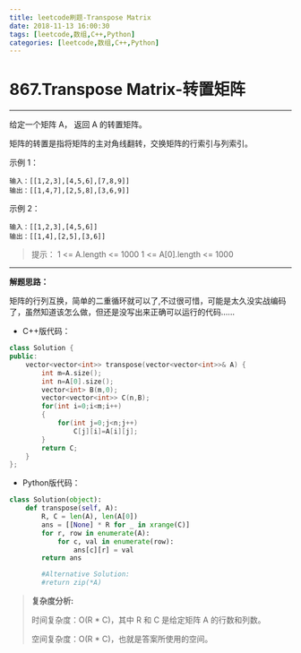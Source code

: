 ```yaml
---
title: leetcode刷题-Transpose Matrix
date: 2018-11-13 16:00:30
tags: [leetcode,数组,C++,Python]
categories: [leetcode,数组,C++,Python]
---
```


# 867.Transpose Matrix-转置矩阵

---

给定一个矩阵 A， 返回 A 的转置矩阵。

矩阵的转置是指将矩阵的主对角线翻转，交换矩阵的行索引与列索引。

 

示例 1：

```
输入：[[1,2,3],[4,5,6],[7,8,9]]
输出：[[1,4,7],[2,5,8],[3,6,9]]
```

示例 2：

```
输入：[[1,2,3],[4,5,6]]
输出：[[1,4],[2,5],[3,6]]
``` 

>提示：
>1 <= A.length <= 1000
>1 <= A[0].length <= 1000

---

**解题思路：**

矩阵的行列互换，简单的二重循环就可以了,不过很可惜，可能是太久没实战编码了，虽然知道该怎么做，但还是没写出来正确可以运行的代码......

- C++版代码：

```c++
class Solution {
public:
    vector<vector<int>> transpose(vector<vector<int>>& A) {
        int m=A.size();
        int n=A[0].size();
        vector<int> B(m,0);
        vector<vector<int>> C(n,B);
        for(int i=0;i<m;i++)
        {
            for(int j=0;j<n;j++)
                C[j][i]=A[i][j];
        }
        return C;
    }
};
```
- Python版代码：

```python
class Solution(object):
    def transpose(self, A):
        R, C = len(A), len(A[0])
        ans = [[None] * R for _ in xrange(C)]
        for r, row in enumerate(A):
            for c, val in enumerate(row):
                ans[c][r] = val
        return ans

        #Alternative Solution:
        #return zip(*A)
```

>**复杂度分析:**
>
>时间复杂度：O(R * C)，其中 R 和 C 是给定矩阵 A 的行数和列数。
>
>空间复杂度：O(R * C)，也就是答案所使用的空间。